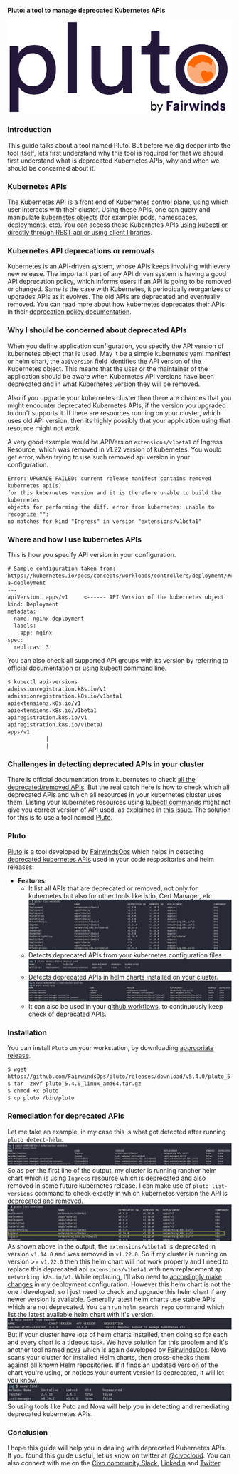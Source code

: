 **Pluto: a tool to manage deprecated Kubernetes APIs**

![pluto-logo](images/pluto-logo.png)

### Introduction
This guide talks about a tool named Pluto. But before we dig deeper into the tool itself, lets first understand why this tool is required for that we should first understand what is deprecated Kubernetes APIs, why and when we should be concerned about it.


### Kubernetes APIs
The [Kubernetes API](https://kubernetes.io/docs/concepts/overview/kubernetes-api/) is a front end of Kubernetes control plane, using which user interacts with their cluster. Using these APIs, one can query and manipulate [kubernetes objects](https://kubernetes.io/docs/concepts/overview/working-with-objects/kubernetes-objects/) (for example: pods, namespaces, deployments, etc). You can access these Kubernetes APIs [using kubectl or directly through REST api or using client libraries](https://kubernetes.io/docs/tasks/administer-cluster/access-cluster-api/).


### Kubernetes API deprecations or removals
Kubernetes is an API-driven system, whose APIs keeps involving with every new release. The important part of any API driven system is having a good API deprecation policy, which informs users if an API is going to be removed or changed. Same is the case with Kubernetes, it periodically reorganizes or upgrades APIs as it evolves. The old APIs are deprecated and eventually removed. You can read more about how kubernetes deprecates their APIs in their [deprecation policy documentation](https://kubernetes.io/docs/reference/using-api/deprecation-policy/).


### Why I should be concerned about deprecated APIs
When you define application configuration, you specify the API version of kubernetes object that is used. May it be a simple kubernetes yaml manifest or helm chart, the `apiVersion` field identifies the API version of the Kubernetes object. This means that the user or the maintainer of the application should be aware when Kubernetes API versions have been deprecated and in what Kubernetes version they will be removed.

Also if you upgrade your kubernetes cluster then there are chances that you might encounter deprecated Kubernetes APIs, if the version you upgraded to don't supports it. If there are resources running on your cluster, which uses old API version, then its highly possibly that your application using that resource might not work.

A very good example would be APIVersion `extensions/v1beta1` of Ingress Resource, which was removed in v1.22 version of kubernetes. You would get error, when trying to use such removed api version in your configuration.
```
Error: UPGRADE FAILED: current release manifest contains removed kubernetes api(s)
for this kubernetes version and it is therefore unable to build the kubernetes
objects for performing the diff. error from kubernetes: unable to recognize "":
no matches for kind "Ingress" in version "extensions/v1beta1"
```

### Where and how I use kubernetes APIs
This is how you specify API version in your configuration.
```
# Sample configuration taken from: https://kubernetes.io/docs/concepts/workloads/controllers/deployment/#creating-a-deployment
---
apiVersion: apps/v1     <------ API Version of the kubernetes object
kind: Deployment
metadata:
  name: nginx-deployment
  labels:
    app: nginx
spec:
  replicas: 3
```
You can also check all supported API groups with its version by referring to [official documentation](https://kubernetes.io/docs/reference/generated/kubernetes-api/v1.23/#-strong-api-groups-strong-) or using kubectl command line.
```
$ kubectl api-versions
admissionregistration.k8s.io/v1
admissionregistration.k8s.io/v1beta1
apiextensions.k8s.io/v1
apiextensions.k8s.io/v1beta1
apiregistration.k8s.io/v1
apiregistration.k8s.io/v1beta1
apps/v1
            |
            |
```


### Challenges in detecting deprecated APIs in your cluster
There is official documentation from kubernetes to check [all the deprecated/removed APIs](https://kubernetes.io/docs/reference/using-api/deprecation-guide/). But the real catch here is how to check which all deprecated APIs and which all resources in your kubernetes cluster uses them. Listing your kubernetes resources using [kubectl commands](https://kubernetes.io/docs/reference/kubectl/cheatsheet/) might not give you correct version of API used, as explained in [this issue](https://github.com/kubernetes/kubernetes/issues/58131#issuecomment-356823588). The solution for this is to use a tool named [Pluto](https://github.com/FairwindsOps/pluto).


### Pluto
[Pluto](https://github.com/FairwindsOps/pluto) is a tool developed by [FairwindsOps](https://www.fairwinds.com/) which helps in detecting [deprecated kubernetes APIs](https://kubernetes.io/docs/reference/using-api/deprecation-guide/) used in your code respositories and helm releases.
- **Features:**
    - It list all APIs that are deprecated or removed, not only for kubernetes but also for other tools like Istio, Cert Manager, etc.
    ![list-apis](images/list-apis.png)
    - Detects deprecated APIs from your kubernetes configuration files.
    ![dep-yaml](images/dep-yaml.png)
    - Detects deprecated APIs in helm charts installed on your cluster.
    ![dep-helm](images/dep-helm.png)
    - It can also be used in your [github workflows](https://github.com/FairwindsOps/pluto#github-action-usage), to continuously keep check of deprecated APIs.


### Installation
You can install `Pluto` on your workstation, by downloading [appropriate release](https://github.com/FairwindsOps/pluto/releases).
```
$ wget https://github.com/FairwindsOps/pluto/releases/download/v5.4.0/pluto_5.4.0_linux_amd64.tar.gz
$ tar -zxvf pluto_5.4.0_linux_amd64.tar.gz
$ chmod +x pluto
$ cp pluto /bin/pluto
```


### Remediation for deprecated APIs
Let me take an example, in my case this is what got detected after running `pluto detect-helm`.
![dep-helm](images/dep-helm.png)
So as per the first line of the output, my cluster is running rancher helm chart which is using `Ingress` resource which is deprecated and also removed in some future kubernetes release. I can make use of `pluto list-versions` command to check exactly in which kubernetes version the API is deprecated and removed.
![list-api-output](images/list-api-output.png)
As shown above in the output, the `extensions/v1beta1` is deprecated in version `v1.14.0` and was removed in `v1.22.0`. So if my cluster is running on version >= `v1.22.0` then this helm chart will not work properly and I need to replace this deprecated api `extensions/v1beta1` with new replacement api `networking.k8s.io/v1`. While replacing, I'll also need to [accordingly make changes](https://kubernetes.io/docs/reference/using-api/deprecation-guide/#ingress-v122) in my deployment configuration. However this helm chart is not the one I developed, so I just need to check and upgrade this helm chart if any newer version is available. Generally latest helm charts use stable APIs which are not deprecated. You can run `helm search repo` command which list the latest available helm chart with it's version.
![helm-search](images/helm-search.png)
But if your cluster have lots of helm charts installed, then doing so for each and every chart is a tideous task. We have solution for this problem and it's another tool named [nova](https://github.com/FairwindsOps/nova) which is again developed by [FairwindsOps](https://www.fairwinds.com/). Nova scans your cluster for installed Helm charts, then cross-checks them against all known Helm repositories. If it finds an updated version of the chart you're using, or notices your current version is deprecated, it will let you know.
![nova-find](images/nova-find.png)
So using tools like Puto and Nova will help you in detecting and remediating deprecated kubernetes APIs.


### Conclusion
I hope this guide will help you in dealing with deprecated Kubernetes APIs. If you found this guide useful, let us know on twitter at [@civocloud](https://www.twitter.com/civocloud). You can also connect with me on the [Civo community Slack](https://civo-community.slack.com/), [Linkedin](https://www.linkedin.com/in/milind-chawre) and [Twitter](https://twitter.com/milindchawre).
